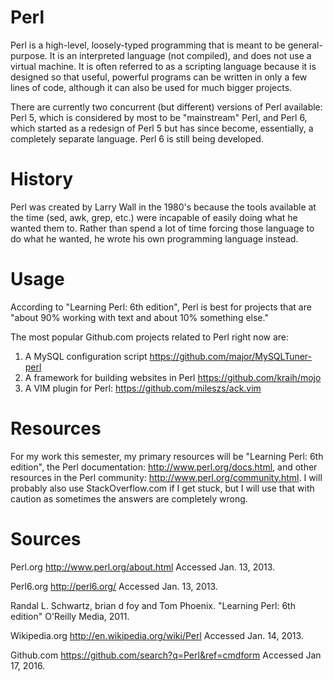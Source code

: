 # Perl

Perl is a high-level, loosely-typed programming that is meant to be general-purpose. It is an interpreted
language (not compiled), and does not use a virtual machine. It is often referred to as a scripting
language because it is designed so that useful, powerful programs can be written in only a few lines of
code, although it can also be used for much bigger projects.

There are currently two concurrent (but different) versions of Perl available: Perl 5, which is considered
by most to be "mainstream" Perl, and Perl 6, which started as a redesign of Perl 5 but has since
become, essentially, a completely separate language. Perl 6 is still being developed.

# History

Perl was created by Larry Wall in the 1980's because the tools available at the time (sed, awk, grep,
etc.) were incapable of easily doing what he wanted them to. Rather than spend a lot of time forcing those 
language to do what he wanted, he wrote his own programming language instead.

# Usage

According to "Learning Perl: 6th edition", Perl is best for projects that are "about 90% working with
text and about 10% something else." 

The most popular Github.com projects related to Perl right now
are:
1. A MySQL configuration script https://github.com/major/MySQLTuner-perl
2. A framework for building websites in Perl https://github.com/kraih/mojo
3. A VIM plugin for Perl: https://github.com/mileszs/ack.vim

# Resources

For my work this semester, my primary resources will be "Learning Perl: 6th edition", the Perl
documentation: http://www.perl.org/docs.html, and other resources in the Perl community:
http://www.perl.org/community.html. I will probably also use StackOverflow.com if I get stuck, but I
will use that with caution as sometimes the answers are completely wrong.

# Sources

Perl.org http://www.perl.org/about.html Accessed Jan. 13, 2013.

Perl6.org http://perl6.org/ Accessed Jan. 13, 2013.

Randal L. Schwartz, brian d foy and Tom Phoenix. "Learning Perl: 6th edition" O'Reilly Media, 2011.

Wikipedia.org http://en.wikipedia.org/wiki/Perl Accessed Jan. 14, 2013.

Github.com https://github.com/search?q=Perl&ref=cmdform Accessed Jan 17, 2016.
